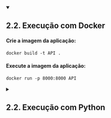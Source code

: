 <details open>
  <summary><h2>2.2. Execução com Docker</h3></summary>
  
  #### Crie a imagem da aplicação:
  
  ```
  docker build -t API .
  ```
  
  #### Execute a imagem da aplicação:
  
  ```
  docker run -p 8000:8000 API
  ```
  </details>

<details>
  <summary><h2>2.2. Execução com Python</h3></summary>
  
  #### Clone o repositório:
  
  ```
  git clone https://github.com/maaure/microblog.git
  ```
  
  #### Acesse o diretório gerado:
  
  ```
  cd microblog
  ```
  
  #### Crie um ambiente virtual:
  
  ```
  python -m venv venv
  ```
  
  #### Ative o ambiente virtual (Linux):
  
  ```
  . venv/bin/activate
  ```
  
  #### Ative o ambiente virtual (Windows):
  
  ```
  .\venv\Scripts\activate
  ```
  
  #### Instale as dependências:
  
  ```
  pip install -r requirements.txt
  ```
  
  #### Aplique as migrações:
  
  ```
  python manage.py migrate
  ```
  
  #### Execute a aplicação:
  
  ```
  python manage.py runserver
  ```
  
  #### Abra a aplicação no navegador:
  
  ```
  http://localhost:8000/api/doc/
  ```

</details>
